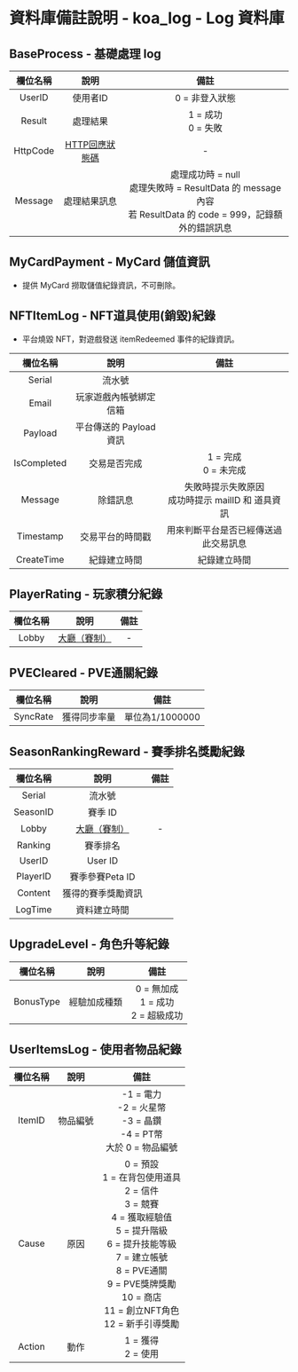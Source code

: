 # 資料庫備註說明 - koa_log - Log 資料庫

## BaseProcess - 基礎處理 log

| 欄位名稱 | 說明 | 備註 |
|:-:|:-:|:-:|
| UserID | 使用者ID | 0  = 非登入狀態 |
| Result | 處理結果 | 1 = 成功<br>0 = 失敗 |
| HttpCode | [HTTP回應狀態碼](../api/codes/httpCode.md) | - |
| Message | 處理結果訊息 | 處理成功時 = null<br>處理失敗時 = ResultData 的 message 內容<br>若 ResultData 的 code = 999，記錄額外的錯誤訊息 |

## MyCardPayment - MyCard 儲值資訊

- 提供 MyCard 撈取儲值紀錄資訊，不可刪除。

## NFTItemLog - NFT道具使用(銷毀)紀錄

- 平台燒毀 NFT，對遊戲發送 itemRedeemed 事件的紀錄資訊。

| 欄位名稱 | 說明 | 備註 |
|:-:|:-:|:-:|
| Serial | 流水號 |  |
| Email | 玩家遊戲內帳號綁定信箱 |  |
| Payload | 平台傳送的 Payload 資訊 |  |
| IsCompleted | 交易是否完成 | 1 = 完成<br>0 = 未完成 |
| Message | 除錯訊息 | 失敗時提示失敗原因<br>成功時提示 mailID 和 道具資訊 |
| Timestamp | 交易平台的時間戳 | 用來判斷平台是否已經傳送過此交易訊息 |
| CreateTime | 紀錄建立時間 | 紀錄建立時間 |

## PlayerRating - 玩家積分紀錄

| 欄位名稱 | 說明 | 備註 |
|:-:|:-:|:-:|
| Lobby | [大廳（賽制）](../api/codes/race.md#lobby) | - |

## PVECleared - PVE通關紀錄

| 欄位名稱 | 說明 | 備註 |
|:-:|:-:|:-:|
| SyncRate | 獲得同步率量 | 單位為1/1000000 |

## SeasonRankingReward - 賽季排名獎勵紀錄

| 欄位名稱 | 說明 | 備註 |
|:-:|:-:|:-:|
| Serial | 流水號 |  |
| SeasonID | 賽季 ID |  |
| Lobby | [大廳（賽制）](../api/codes/race.md#lobby) | - |
| Ranking | 賽季排名 |  |
| UserID | User ID |  |
| PlayerID | 賽季參賽Peta ID |  |
| Content | 獲得的賽季獎勵資訊 |  |
| LogTime | 資料建立時間 |  |

## UpgradeLevel - 角色升等紀錄

| 欄位名稱 | 說明 | 備註 |
|:-:|:-:|:-:|
| BonusType | 經驗加成種類 | 0 = 無加成<br>1 = 成功<br>2 = 超級成功 |

## UserItemsLog - 使用者物品紀錄

| 欄位名稱 | 說明 | 備註 |
|:-:|:-:|:-:|
| ItemID | 物品編號 | -1 = 電力<br>-2 = 火星幣<br>-3 = 晶鑽<br>-4 = PT幣<br>大於 0 = 物品編號 |
| Cause | 原因 | 0 = 預設<br>1 = 在背包使用道具<br>2 = 信件<br>3 = 競賽<br>4 = 獲取經驗值<br>5 = 提升階級<br>6 = 提升技能等級<br>7 = 建立帳號<br>8 = PVE通關<br>9 = PVE獎牌獎勵<br>10 = 商店<br>11 = 創立NFT角色<br>12 = 新手引導獎勵 |
| Action | 動作 | 1 = 獲得<br>2 = 使用 |